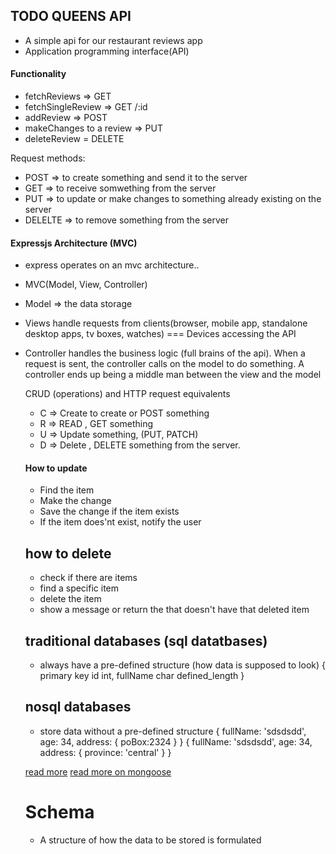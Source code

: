 ## TODO QUEENS API
- A simple api for our restaurant reviews app
- Application programming interface(API)

#### Functionality
- fetchReviews => GET
- fetchSingleReview => GET /:id
- addReview  => POST
- makeChanges to a review => PUT
- deleteReview = DELETE


Request methods:
- POST => to create something and send it to the server
- GET => to receive somwething from the server
- PUT => to update or make changes to something already existing on the server
- DELELTE => to remove something from the server

#### Expressjs  Architecture (MVC)
- express operates on an mvc architecture..
- MVC(Model, View, Controller)
- Model => the data storage
- Views handle requests from clients(browser, mobile app, standalone desktop apps, tv boxes, watches) === Devices accessing the API
- Controller handles the business logic (full brains of the api). When a request is sent, the controller calls on the model to do something.
  A controller ends up being a middle man between the view and the model


  CRUD (operations) and HTTP request equivalents 
  - C => Create to create or POST something
  - R => READ , GET something
  - U => Update something, (PUT, PATCH)
  - D => Delete , DELETE something from the server.


  #### How to update
  - Find the item
  - Make the change
  - Save the change if the item exists
  - If the item does'nt exist, notify the user

  ## how to delete
  - check if there are items
  - find a specific item
  - delete the item 
  - show a message or return the that doesn't have that deleted item


  ## traditional databases (sql datatbases)
  - always have  a pre-defined structure (how data is supposed to look)
  {
    primary key id int,
    fullName char defined_length
  }

  ## nosql  databases
  - store data without a pre-defined structure
  {
    fullName: 'sdsdsdd',
    age: 34,
    address: {
      poBox:2324
    }
  }
  {
    fullName: 'sdsdsdd',
    age: 34,
    address: {
    province: 'central'
    }
  }

  [read more](https://docs.mongodb.com/)
  [read more on mongoose]()

  # Schema 
  - A structure of how the data to be stored is formulated